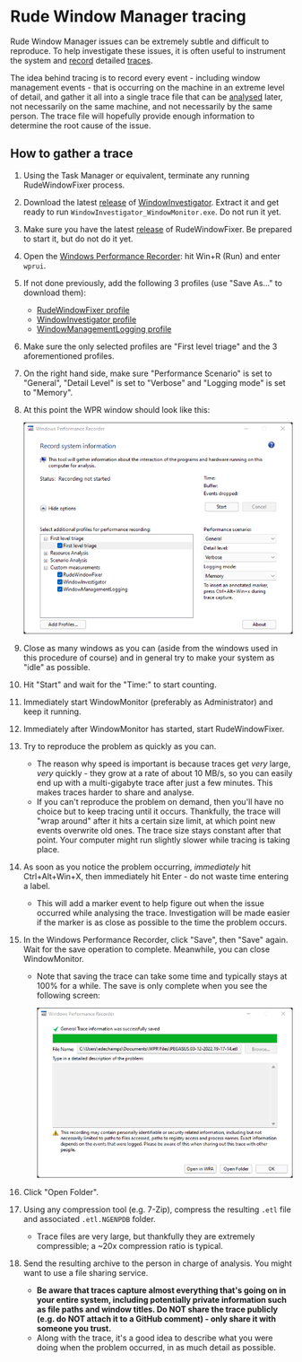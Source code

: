 # Rude Window Manager tracing

Rude Window Manager issues can be extremely subtle and difficult to reproduce.
To help investigate these issues, it is often useful to instrument the system
and [record][] detailed [traces][].

The idea behind tracing is to record every event - including window management
events - that is occurring on the machine in an extreme level of detail, and
gather it all into a single trace file that can be [analysed][] later, not
necessarily on the same machine, and not necessarily by the same person.
The trace file will hopefully provide enough information to determine the root
cause of the issue.

## How to gather a trace

1. Using the Task Manager or equivalent, terminate any running
   RudeWindowFixer process.

2. Download the latest [release][WindowInvestigatorReleases] of
  [WindowInvestigator][]. Extract it and get ready to run
  `WindowInvestigator_WindowMonitor.exe`. Do not run it yet.

3. Make sure you have the latest [release][RudeWindowFixerReleases] of
   RudeWindowFixer. Be prepared to start it, but do not do it yet.

5. Open the [Windows Performance Recorder][record]: hit Win+R (Run) and enter
   `wprui`.

6. If not done previously, add the following 3 profiles (use "Save As..." to
   download them):
   - [RudeWindowFixer profile][]
   - [WindowInvestigator profile][]
   - [WindowManagementLogging profile][]

7. Make sure the only selected profiles are "First level triage" and the 3
   aforementioned profiles.

8. On the right hand side, make sure "Performance Scenario" is set to "General",
   "Detail Level" is set to "Verbose" and "Logging mode" is set to "Memory".

9. At this point the WPR window should look like this:

   ![wpr](wpr.png)

10. Close as many windows as you can (aside from the windows used in this
   procedure of course) and in general try to make your system as "idle" as
   possible.

11. Hit "Start" and wait for the "Time:" to start counting.

12. Immediately start WindowMonitor (preferably as Administrator) and keep it
    running.

13. Immediately after WindowMonitor has started, start RudeWindowFixer.

14. Try to reproduce the problem as quickly as you can.
    - The reason why speed is important is because traces get *very* large,
      *very* quickly - they grow at a rate of about 10 MB/s, so you can easily
      end up with a multi-gigabyte trace after just a few minutes. This makes
      traces harder to share and analyse.
    - If you can't reproduce the problem on demand, then you'll have no choice
      but to keep tracing until it occurs. Thankfully, the trace will "wrap
      around" after it hits a certain size limit, at which point new events
      overwrite old ones. The trace size stays constant after that point. Your
      computer might run slightly slower while tracing is taking place.

15. As soon as you notice the problem occurring, *immediately* hit
    Ctrl+Alt+Win+X, then immediately hit Enter - do not waste time entering a
    label.
    - This will add a marker event to help figure out when the issue occurred
      while analysing the trace. Investigation will be made easier if the marker
      is as close as possible to the time the problem occurs.

16. In the Windows Performance Recorder, click "Save", then "Save" again. Wait
    for the save operation to complete. Meanwhile, you can close WindowMonitor.
    - Note that saving the trace can take some time and typically stays at 100%
      for a while. The save is only complete when you see the following screen:

      ![wpr](wpr-done.png)

17. Click "Open Folder".

18. Using any compression tool (e.g. 7-Zip), compress the resulting `.etl` file
    and associated `.etl.NGENPDB` folder. 
    - Trace files are very large, but thankfully they are extremely
      compressible; a ~20x compression ratio is typical.

19. Send the resulting archive to the person in charge of analysis. You might
    want to use a file sharing service.
    - **Be aware that traces capture almost everything that's going on in your
      entire system, including potentially private information such as file
      paths and window titles. Do NOT share the trace publicly (e.g. do NOT
      attach it to a GitHub comment) - only share it with someone you trust.**
    - Along with the trace, it's a good idea to describe what you were doing
      when the problem occurred, in as much detail as possible.

[analysed]: https://docs.microsoft.com/en-us/windows-hardware/test/wpt/windows-performance-analyzer
[record]: https://docs.microsoft.com/en-us/windows-hardware/test/wpt/windows-performance-recorder
[RudeWindowFixer profile]: https://raw.githubusercontent.com/dechamps/RudeWindowFixer/master/RudeWindowFixer.wprp
[RudeWindowFixerReleases]: https://github.com/dechamps/RudeWindowFixer/releases
[WindowInvestigator profile]: https://raw.githubusercontent.com/dechamps/WindowInvestigator/master/WindowInvestigator.wprp
[WindowManagementLogging profile]: https://raw.githubusercontent.com/dechamps/WindowInvestigator/master/WindowManagementLogging.wprp
[traces]: https://docs.microsoft.com/en-us/windows/win32/etw/about-event-tracing
[WindowInvestigator]: https://github.com/dechamps/WindowInvestigator
[WindowInvestigatorReleases]: https://github.com/dechamps/WindowInvestigator/releases
